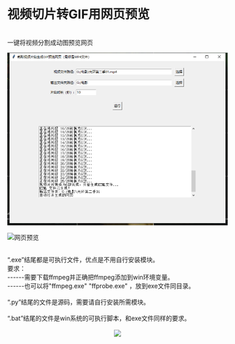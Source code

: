 # 视频切片转GIF用网页预览
<br>
一键将视频分割成动图预览网页
<br>



![界面预览](01.png)



![网页预览](02.gif)



<br>
“.exe”结尾都是可执行文件，优点是不用自行安装模块。<br>
要求：<br>
------需要下载ffmpeg并正确把ffmpeg添加到win环境变量。<br>
------也可以将"ffmpeg.exe" "ffprobe.exe" ，放到exe文件同目录。<br>
<br>
“.py”结尾的文件是源码，需要请自行安装所需模块。<br>
<br>
“.bat”结尾的文件是win系统的可执行脚本，和exe文件同样的要求。<br>
<br>
<div align=center><img src="https://avatars.githubusercontent.com/u/11767608?v=4"></div>
<br>
